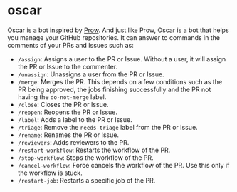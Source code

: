 # oscar

Oscar is a bot inspired by [Prow](https://docs.prow.k8s.io/docs/).
And just like Prow, Oscar is a bot that helps you manage your GitHub repositories.
It can answer to commands in the comments of your PRs and Issues such
as:

- `/assign`: Assigns a user to the PR or Issue. Without a user, it will assign the PR or
  Issue to the commenter.
- `/unassign`: Unassigns a user from the PR or Issue.
- `/merge`: Merges the PR. This depends on a few conditions such as the PR being
  approved, the jobs finishing successfully and the PR not having the `do-not-merge`
  label. 
- `/close`: Closes the PR or Issue.
- `/reopen`: Reopens the PR or Issue.
- `/label`: Adds a label to the PR or Issue.
- `/triage`: Remove the `needs-triage` label from the PR or Issue.
- `/rename`: Renames the PR or Issue.
- `/reviewers`: Adds reviewers to the PR.
- `/restart-workflow`: Restarts the workflow of the PR.
- `/stop-workflow`: Stops the workflow of the PR.
- `/cancel-workflow`: Force cancels the workflow of the PR. Use this only if the workflow
  is stuck.
- `/restart-job`: Restarts a specific job of the PR.
